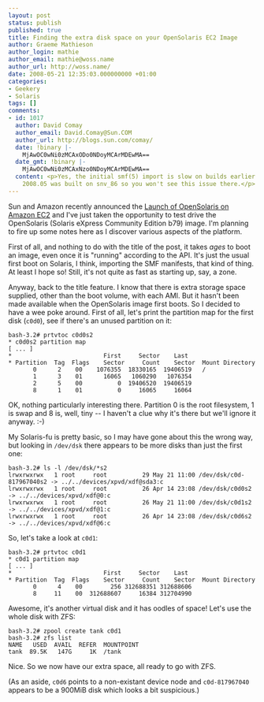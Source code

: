 ```yaml
---
layout: post
status: publish
published: true
title: Finding the extra disk space on your OpenSolaris EC2 Image
author: Graeme Mathieson
author_login: mathie
author_email: mathie@woss.name
author_url: http://woss.name/
date: 2008-05-21 12:35:03.000000000 +01:00
categories:
- Geekery
- Solaris
tags: []
comments:
- id: 1017
  author: David Comay
  author_email: David.Comay@Sun.COM
  author_url: http://blogs.sun.com/comay/
  date: !binary |-
    MjAwOC0wNi0zMCAxODo0NDoyMCArMDEwMA==
  date_gmt: !binary |-
    MjAwOC0wNi0zMCAxNzo0NDoyMCArMDEwMA==
  content: <p>Yes, the initial smf(5) import is slow on builds earlier than snv_84.  OpenSolaris
    2008.05 was built on snv_86 so you won't see this issue there.</p>
---
```

Sun and Amazon recently announced the [Launch of OpenSolaris on Amazon
EC2](http://blogs.sun.com/ec2/entry/launch_of_opensolaris_on_amazon) and I've
just taken the opportunity to test drive the OpenSolaris (Solaris eXpress
Community Edition b79) image. I'm planning to fire up some notes here as I
discover various aspects of the platform.

First of all, and nothing to do with the title of the post, it takes *ages* to
boot an image, even once it is "running" according to the API. It's just the
usual first boot on Solaris, I think, importing the SMF manifests, that kind
of thing. At least I hope so! Still, it's not quite as fast as starting up,
say, a zone.

Anyway, back to the title feature. I know that there is extra storage space
supplied, other than the boot volume, with each AMI. But it hasn't been made
available when the OpenSolaris image first boots. So I decided to have a wee
poke around. First of all, let's print the partition map for the first disk
(`c0d0`), see if there's an unused partition on it:

    bash-3.2# prtvtoc c0d0s2
    * c0d0s2 partition map
    [ ... ]
    *                          First     Sector    Last
    * Partition  Tag  Flags    Sector     Count    Sector  Mount Directory
           0      2    00    1076355  18330165  19406519   /
           1      3    01      16065   1060290   1076354
           2      5    00          0  19406520  19406519
           8      1    01          0     16065     16064

OK, nothing particularly interesting there. Partition 0 is the root
filesystem, 1 is swap and 8 is, well, tiny -- I haven't a clue why it's there
but we'll ignore it anyway. :-)

My Solaris-fu is pretty basic, so I may have gone about this the wrong way,
but looking in `/dev/dsk` there appears to be more disks than just the first
one:

    bash-3.2# ls -l /dev/dsk/*s2
    lrwxrwxrwx   1 root     root          29 May 21 11:00 /dev/dsk/c0d-817967040s2 -> ../../devices/xpvd/xdf@sda3:c
    lrwxrwxrwx   1 root     root          26 Apr 14 23:08 /dev/dsk/c0d0s2 -> ../../devices/xpvd/xdf@0:c
    lrwxrwxrwx   1 root     root          26 May 21 11:00 /dev/dsk/c0d1s2 -> ../../devices/xpvd/xdf@1:c
    lrwxrwxrwx   1 root     root          26 Apr 14 23:08 /dev/dsk/c0d6s2 -> ../../devices/xpvd/xdf@6:c

So, let's take a look at `c0d1`:

    bash-3.2# prtvtoc c0d1
    * c0d1 partition map
    [ ... ]
    *                          First     Sector    Last
    * Partition  Tag  Flags    Sector     Count    Sector  Mount Directory
           0      4    00        256 312688351 312688606
           8     11    00  312688607     16384 312704990

Awesome, it's another virtual disk and it has oodles of space! Let's use the
whole disk with ZFS:

    bash-3.2# zpool create tank c0d1
    bash-3.2# zfs list
    NAME   USED  AVAIL  REFER  MOUNTPOINT
    tank  89.5K   147G     1K  /tank

Nice.  So we now have our extra space, all ready to go with ZFS.

(As an aside, `c0d6` points to a non-existant device node and `c0d-817967040`
appears to be a 900MiB disk which looks a bit suspicious.)
